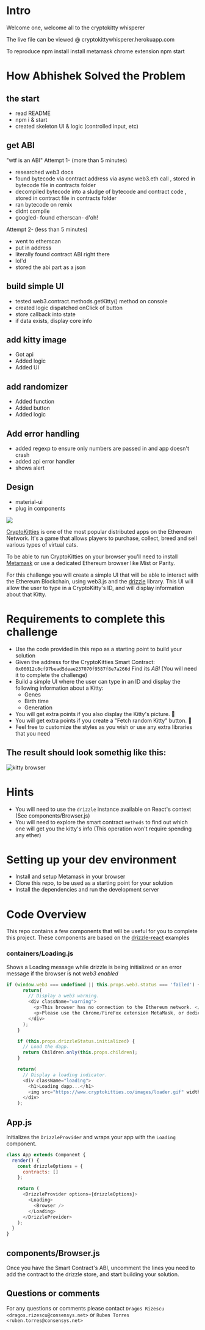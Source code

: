 # Intro

Welcome one, welcome all to the cryptokitty whisperer

The live file can be viewed @ cryptokittywhisperer.herokuapp.com

To reproduce
npm install
install metamask chrome extension
npm start

# How Abhishek Solved the Problem

## the start

* read README
* npm i & start
* created skeleton UI & logic (controlled input, etc)

## get ABI

"wtf is an ABI"
Attempt 1- (more than 5 minutes)

* researched web3 docs
* found bytecode via contract address via async web3.eth call , stored in bytecode file in contracts folder
* decompiled bytecode into a sludge of bytecode and contract code , stored in contract file in contracts folder
* ran bytecode on remix
* didnt compile
* googled- found etherscan- d'oh!

Attempt 2- (less than 5 minutes)

* went to etherscan
* put in address
* literally found contract ABI right there
* lol'd
* stored the abi part as a json

## build simple UI

* tested web3.contract.methods.getKitty() method on console
* created logic dispatched onClick of button
* store callback into state
* if data exists, display core info

## add kitty image

* Got api
* Added logic
* Added UI

## add randomizer

* Added function
* Added button
* Added logic

## Add error handling

* added regexp to ensure only numbers are passed in and app doesn't crash
* added api error handler
* shows alert

## Design

* material-ui
* plug in components

![](https://i.imgur.com/A7D2gMb.png)

[CryptoKitties](http://cryptokitties.co) is one of the most popular distributed apps on the Ethereum Network. It's a game that allows players to purchase, collect, breed and sell various types of virtual cats.

To be able to run CryptoKitties on your browser you'll need to install [Metamask](http://metamask.io/) or use a dedicated Ethereum browser like Mist or Parity.

For this challenge you will create a simple UI that will be able to interact with the Ethereum Blockchain, using web3.js and the [drizzle](https://truffleframework.com/docs/drizzle/getting-started) library. This UI will allow the user to type in a CryptoKitty's ID, and will display information about that Kitty.

# Requirements to complete this challenge

* Use the code provided in this repo as a starting point to build your solution
* Given the address for the CryptoKitties Smart Contract: `0x06012c8cf97bead5deae237070f9587f8e7a266d` Find its _ABI_ (You will need it to complete the challenge)
* Build a simple UI where the user can type in an ID and display the following information about a Kitty:
  * Genes
  * Birth time
  * Generation
* You will get extra points if you also display the Kitty's picture. 🏅
* You will get extra points if you create a "Fetch random Kitty" button. 🏅
* Feel free to customize the styles as you wish or use any extra libraries that you need

## The result should look somethig like this:

![kitty browser](https://i.imgur.com/YQdKma5.png)

# Hints

* You will need to use the `drizzle` instance available on React's context (See components/Browser.js)
* You will need to explore the smart contract `methods` to find out which one will get you the kitty's info (This operation won't require spending any ether)

# Setting up your dev environment

* Install and setup Metamask in your browser
* Clone this repo, to be used as a starting point for your solution
* Install the dependencies and run the development server

# Code Overview

This repo contains a few components that will be useful for you to complete this project. These components are based on the [drizzle-react](https://github.com/trufflesuite/drizzle-react) examples

### containers/Loading.js

Shows a Loading message while drizzle is being initialized or an error message if the browser is not _web3 enabled_

```Javascript
if (window.web3 === undefined || this.props.web3.status === 'failed') {
      return(
        // Display a web3 warning.
        <div className="warning">
          <p>This browser has no connection to the Ethereum network. </p>
          <p>Please use the Chrome/FireFox extension MetaMask, or dedicated Ethereum browsers Mist or Parity.</p>
        </div>
      );
    }

    if (this.props.drizzleStatus.initialized) {
      // Load the dapp.
      return Children.only(this.props.children);
    }

    return(
      // Display a loading indicator.
      <div className="loading">
        <h1>Loading dapp...</h1>
        <img src="https://www.cryptokitties.co/images/loader.gif" width="120" alt="loading" />
      </div>
    );
```

## App.js

Initializes the `DrizzleProvider` and wraps your app with the `Loading` component.

```Javascript
class App extends Component {
  render() {
    const drizzleOptions = {
      contracts: []
    };

    return (
      <DrizzleProvider options={drizzleOptions}>
        <Loading>
          <Browser />
        </Loading>
      </DrizzleProvider>
    );
  }
}
```

## components/Browser.js

Once you have the Smart Contract's ABI, uncomment the lines you need to add the contract to the drizzle store, and start building your solution.

## Questions or comments

For any questions or comments please contact `Dragos Rizescu <dragos.rizescu@consensys.net>` or `Ruben Torres <ruben.torres@consensys.net>`
